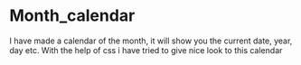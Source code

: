 # Month_calendar
I have made a calendar of the month, it will show you the current date, year, day etc. With the help of css i have tried to give nice look to this calendar
